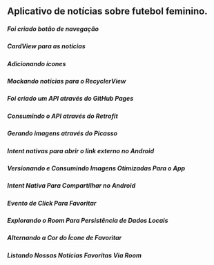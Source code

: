 ## Aplicativo de notícias sobre futebol feminino.

##### Foi criado botão de navegação
##### CardView para as notícias
##### Adicionando ícones 
##### Mockando notícias para o RecyclerView
##### Foi criado um API através do GitHub Pages
##### Consumindo o API através do Retrofit
##### Gerando imagens através do Picasso
##### Intent nativas para abrir o link externo no Android
##### Versionando e Consumindo Imagens Otimizadas Para o App
##### Intent Nativa Para Compartilhar no Android
##### Evento de Click Para Favoritar
##### Explorando o Room Para Persistência de Dados Locais
##### Alternando a Cor do Ícone de Favoritar
##### Listando Nossas Notícias Favoritas Via Room
